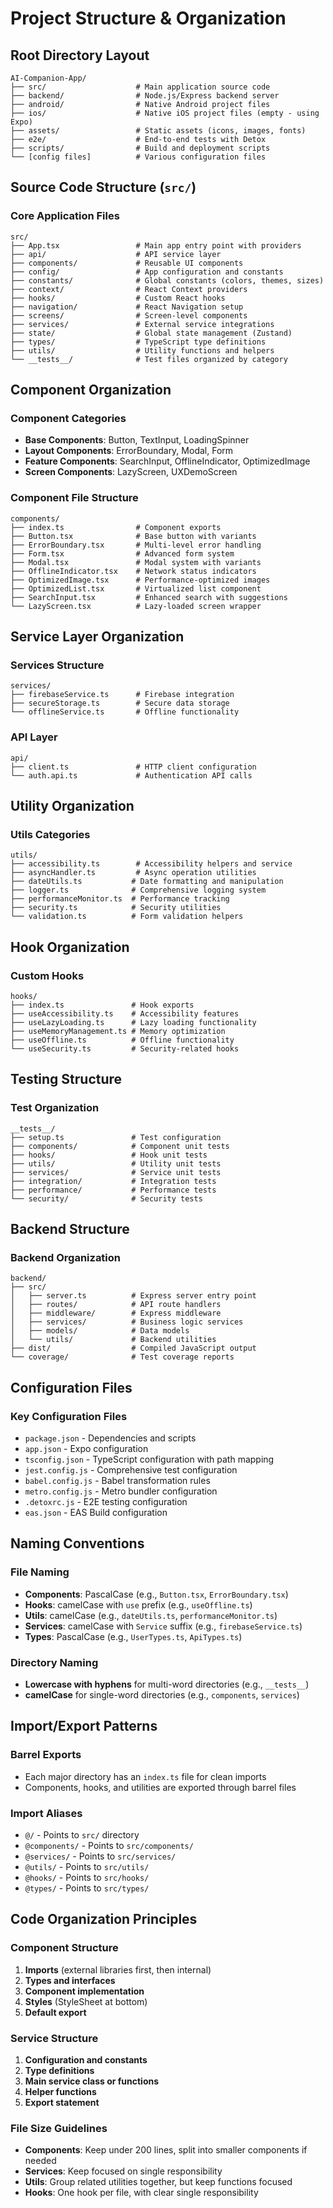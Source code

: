 # Project Structure & Organization

## Root Directory Layout

```
AI-Companion-App/
├── src/                    # Main application source code
├── backend/                # Node.js/Express backend server
├── android/                # Native Android project files
├── ios/                    # Native iOS project files (empty - using Expo)
├── assets/                 # Static assets (icons, images, fonts)
├── e2e/                    # End-to-end tests with Detox
├── scripts/                # Build and deployment scripts
└── [config files]          # Various configuration files
```

## Source Code Structure (`src/`)

### Core Application Files
```
src/
├── App.tsx                 # Main app entry point with providers
├── api/                    # API service layer
├── components/             # Reusable UI components
├── config/                 # App configuration and constants
├── constants/              # Global constants (colors, themes, sizes)
├── context/                # React Context providers
├── hooks/                  # Custom React hooks
├── navigation/             # React Navigation setup
├── screens/                # Screen-level components
├── services/               # External service integrations
├── state/                  # Global state management (Zustand)
├── types/                  # TypeScript type definitions
├── utils/                  # Utility functions and helpers
└── __tests__/              # Test files organized by category
```

## Component Organization

### Component Categories
- **Base Components**: Button, TextInput, LoadingSpinner
- **Layout Components**: ErrorBoundary, Modal, Form
- **Feature Components**: SearchInput, OfflineIndicator, OptimizedImage
- **Screen Components**: LazyScreen, UXDemoScreen

### Component File Structure
```
components/
├── index.ts                # Component exports
├── Button.tsx              # Base button with variants
├── ErrorBoundary.tsx       # Multi-level error handling
├── Form.tsx                # Advanced form system
├── Modal.tsx               # Modal system with variants
├── OfflineIndicator.tsx    # Network status indicators
├── OptimizedImage.tsx      # Performance-optimized images
├── OptimizedList.tsx       # Virtualized list component
├── SearchInput.tsx         # Enhanced search with suggestions
└── LazyScreen.tsx          # Lazy-loaded screen wrapper
```

## Service Layer Organization

### Services Structure
```
services/
├── firebaseService.ts      # Firebase integration
├── secureStorage.ts        # Secure data storage
└── offlineService.ts       # Offline functionality
```

### API Layer
```
api/
├── client.ts               # HTTP client configuration
└── auth.api.ts             # Authentication API calls
```

## Utility Organization

### Utils Categories
```
utils/
├── accessibility.ts        # Accessibility helpers and service
├── asyncHandler.ts         # Async operation utilities
├── dateUtils.ts           # Date formatting and manipulation
├── logger.ts              # Comprehensive logging system
├── performanceMonitor.ts  # Performance tracking
├── security.ts            # Security utilities
└── validation.ts          # Form validation helpers
```

## Hook Organization

### Custom Hooks
```
hooks/
├── index.ts               # Hook exports
├── useAccessibility.ts    # Accessibility features
├── useLazyLoading.ts      # Lazy loading functionality
├── useMemoryManagement.ts # Memory optimization
├── useOffline.ts          # Offline functionality
└── useSecurity.ts         # Security-related hooks
```

## Testing Structure

### Test Organization
```
__tests__/
├── setup.ts               # Test configuration
├── components/            # Component unit tests
├── hooks/                 # Hook unit tests
├── utils/                 # Utility unit tests
├── services/              # Service unit tests
├── integration/           # Integration tests
├── performance/           # Performance tests
└── security/              # Security tests
```

## Backend Structure

### Backend Organization
```
backend/
├── src/
│   ├── server.ts          # Express server entry point
│   ├── routes/            # API route handlers
│   ├── middleware/        # Express middleware
│   ├── services/          # Business logic services
│   ├── models/            # Data models
│   └── utils/             # Backend utilities
├── dist/                  # Compiled JavaScript output
└── coverage/              # Test coverage reports
```

## Configuration Files

### Key Configuration Files
- `package.json` - Dependencies and scripts
- `app.json` - Expo configuration
- `tsconfig.json` - TypeScript configuration with path mapping
- `jest.config.js` - Comprehensive test configuration
- `babel.config.js` - Babel transformation rules
- `metro.config.js` - Metro bundler configuration
- `.detoxrc.js` - E2E testing configuration
- `eas.json` - EAS Build configuration

## Naming Conventions

### File Naming
- **Components**: PascalCase (e.g., `Button.tsx`, `ErrorBoundary.tsx`)
- **Hooks**: camelCase with `use` prefix (e.g., `useOffline.ts`)
- **Utils**: camelCase (e.g., `dateUtils.ts`, `performanceMonitor.ts`)
- **Services**: camelCase with `Service` suffix (e.g., `firebaseService.ts`)
- **Types**: PascalCase (e.g., `UserTypes.ts`, `ApiTypes.ts`)

### Directory Naming
- **Lowercase with hyphens** for multi-word directories (e.g., `__tests__`)
- **camelCase** for single-word directories (e.g., `components`, `services`)

## Import/Export Patterns

### Barrel Exports
- Each major directory has an `index.ts` file for clean imports
- Components, hooks, and utilities are exported through barrel files

### Import Aliases
- `@/` - Points to `src/` directory
- `@components/` - Points to `src/components/`
- `@services/` - Points to `src/services/`
- `@utils/` - Points to `src/utils/`
- `@hooks/` - Points to `src/hooks/`
- `@types/` - Points to `src/types/`

## Code Organization Principles

### Component Structure
1. **Imports** (external libraries first, then internal)
2. **Types and interfaces**
3. **Component implementation**
4. **Styles** (StyleSheet at bottom)
5. **Default export**

### Service Structure
1. **Configuration and constants**
2. **Type definitions**
3. **Main service class or functions**
4. **Helper functions**
5. **Export statement**

### File Size Guidelines
- **Components**: Keep under 200 lines, split into smaller components if needed
- **Services**: Keep focused on single responsibility
- **Utils**: Group related utilities together, but keep functions focused
- **Hooks**: One hook per file, with clear single responsibility